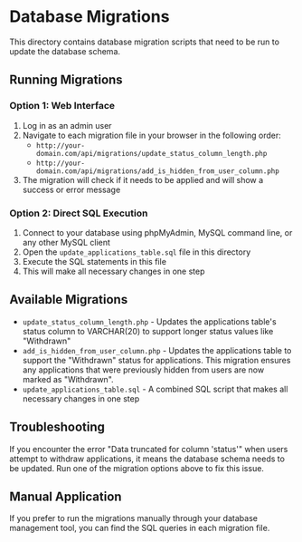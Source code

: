 # Database Migrations

This directory contains database migration scripts that need to be run to update the database schema.

## Running Migrations

### Option 1: Web Interface
1. Log in as an admin user
2. Navigate to each migration file in your browser in the following order:
   - `http://your-domain.com/api/migrations/update_status_column_length.php`
   - `http://your-domain.com/api/migrations/add_is_hidden_from_user_column.php`
3. The migration will check if it needs to be applied and will show a success or error message

### Option 2: Direct SQL Execution
1. Connect to your database using phpMyAdmin, MySQL command line, or any other MySQL client
2. Open the `update_applications_table.sql` file in this directory
3. Execute the SQL statements in this file
4. This will make all necessary changes in one step

## Available Migrations

- `update_status_column_length.php` - Updates the applications table's status column to VARCHAR(20) to support longer status values like "Withdrawn"
- `add_is_hidden_from_user_column.php` - Updates the applications table to support the "Withdrawn" status for applications. This migration ensures any applications that were previously hidden from users are now marked as "Withdrawn".
- `update_applications_table.sql` - A combined SQL script that makes all necessary changes in one step

## Troubleshooting

If you encounter the error "Data truncated for column 'status'" when users attempt to withdraw applications, it means the database schema needs to be updated. Run one of the migration options above to fix this issue.

## Manual Application

If you prefer to run the migrations manually through your database management tool, you can find the SQL queries in each migration file. 